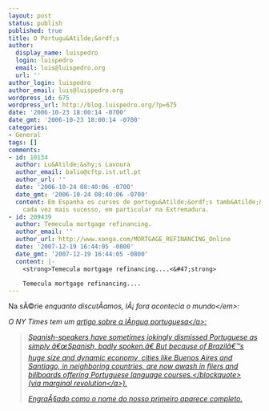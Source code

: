 ```yaml
---
layout: post
status: publish
published: true
title: O Portugu&Atilde;&ordf;s
author:
  display_name: luispedro
  login: luispedro
  email: luis@luispedro.org
  url: ''
author_login: luispedro
author_email: luis@luispedro.org
wordpress_id: 675
wordpress_url: http://blog.luispedro.org/?p=675
date: '2006-10-23 18:00:14 -0700'
date_gmt: '2006-10-23 18:00:14 -0700'
categories:
- General
tags: []
comments:
- id: 10134
  author: Lu&Atilde;&shy;s Lavoura
  author_email: balio@cftp.ist.utl.pt
  author_url: ''
  date: '2006-10-24 08:40:06 -0700'
  date_gmt: '2006-10-24 08:40:06 -0700'
  content: Em Espanha os cursos de portugu&Atilde;&ordf;s tamb&Atilde;&copy;m t&Atilde;&ordf;m
    cada vez mais sucesso, em particular na Extremadura.
- id: 209439
  author: Temecula mortgage refinancing.
  author_email: ''
  author_url: http://www.xanga.com/MORTGAGE_REFINANCING_Online
  date: '2007-12-19 16:44:05 -0800'
  date_gmt: '2007-12-19 16:44:05 -0800'
  content: |-
    <strong>Temecula mortgage refinancing....<&#47;strong>

    Temecula mortgage refinancing....
---
```

<p>Na s&Atilde;&copy;rie <em>enquanto discut&Atilde;&shy;amos, l&Atilde;&iexcl; fora acontecia o mundo<&#47;em>:</p>
<p>O NY Times tem um <a href="http:&#47;&#47;www.nytimes.com&#47;2006&#47;10&#47;23&#47;world&#47;americas&#47;23brazil.html?ex=1319256000&en=f045c19907f318ea&ei=5090&partner=rssuserland&emc=rss">artigo sobre a l&Atilde;&shy;ngua portuguesa<&#47;a>:</p>
<blockquote><p>Spanish-speakers have sometimes jokingly dismissed Portuguese as simply &acirc;&euro;&oelig;Spanish, badly spoken.&acirc;&euro; But because of Brazil&acirc;&euro;&trade;s huge size and dynamic economy, cities like Buenos Aires and Santiago, in neighboring countries, are now awash in fliers and billboards offering Portuguese language courses.<&#47;blockquote><br />
(via <a href="http:&#47;&#47;www.marginalrevolution.com&#47;marginalrevolution&#47;2006&#47;10&#47;assorted_2.html">marginal revolution<&#47;a>).</p>
<p>Engra&Atilde;&sect;ado como o nome do nosso primeiro aparece completo.</p>
